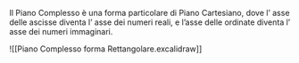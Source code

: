 Il Piano Complesso è una forma particolare di Piano Cartesiano, dove l’ asse delle ascisse diventa l’ asse  dei numeri reali, e l’asse delle ordinate diventa l’ asse dei numeri immaginari.

![[Piano Complesso forma Rettangolare.excalidraw]]